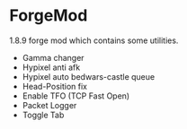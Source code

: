 # ForgeMod

1.8.9 forge mod which contains some utilities.

- Gamma changer
- Hypixel anti afk
- Hypixel auto bedwars-castle queue
- Head-Position fix
- Enable TFO (TCP Fast Open)
- Packet Logger
- Toggle Tab 
